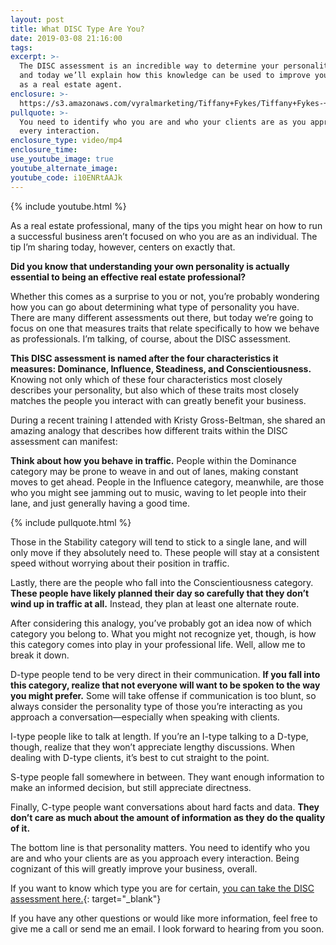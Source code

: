 ```yaml
---
layout: post
title: What DISC Type Are You?
date: 2019-03-08 21:16:00
tags:
excerpt: >-
  The DISC assessment is an incredible way to determine your personality type,
  and today we’ll explain how this knowledge can be used to improve your career
  as a real estate agent.
enclosure: >-
  https://s3.amazonaws.com/vyralmarketing/Tiffany+Fykes/Tiffany+Fykes-+The+Importance+of+Understanding+Personality+Traits.mp4
pullquote: >-
  You need to identify who you are and who your clients are as you approach
  every interaction.
enclosure_type: video/mp4
enclosure_time:
use_youtube_image: true
youtube_alternate_image:
youtube_code: i10ENRtAAJk
---
```


{% include youtube.html %}

As a real estate professional, many of the tips you might hear on how to run a successful business aren’t focused on who you are as an individual. The tip I’m sharing today, however, centers on exactly that.

**Did you know that understanding your own personality is actually essential to being an effective real estate professional?&nbsp;**

Whether this comes as a surprise to you or not, you’re probably wondering how you can go about determining what type of personality you have. There are many different assessments out there, but today we’re going to focus on one that measures traits that relate specifically to how we behave as professionals. I’m talking, of course, about the DISC assessment.&nbsp;

**This DISC assessment is named after the four characteristics it measures: Dominance, Influence, Steadiness, and Conscientiousness.** Knowing not only which of these four characteristics most closely describes your personality, but also which of these traits most closely matches the people you interact with can greatly benefit your business.&nbsp;

During a recent training I attended with Kristy Gross-Beltman, she shared an amazing analogy that describes how different traits within the DISC assessment can manifest:&nbsp;

**Think about how you behave in traffic.** People within the Dominance category may be prone to weave in and out of lanes, making constant moves to get ahead. People in the Influence category, meanwhile, are those who you might see jamming out to music, waving to let people into their lane, and just generally having a good time.&nbsp;

{% include pullquote.html %}

Those in the Stability category will tend to stick to a single lane, and will only move if they absolutely need to. These people will stay at a consistent speed without worrying about their position in traffic.

Lastly, there are the people who fall into the Conscientiousness category. **These people have likely planned their day so carefully that they don’t wind up in traffic at all.** Instead, they plan at least one alternate route.&nbsp;

After considering this analogy, you’ve probably got an idea now of which category you belong to. What you might not recognize yet, though, is how this category comes into play in your professional life. Well, allow me to break it down.

D-type people tend to be very direct in their communication. **If you fall into this category, realize that not everyone will want to be spoken to the way you might prefer.** Some will take offense if communication is too blunt, so always consider the personality type of those you’re interacting as you approach a conversation—especially when speaking with clients.

I-type people like to talk at length. If you’re an I-type talking to a D-type, though, realize that they won’t appreciate lengthy discussions. When dealing with D-type clients, it’s best to cut straight to the point.&nbsp;

S-type people fall somewhere in between. They want enough information to make an informed decision, but still appreciate directness.&nbsp;

Finally, C-type people want conversations about hard facts and data. **They don’t care as much about the amount of information as they do the quality of it.**&nbsp;

The bottom line is that personality matters. You need to identify who you are and who your clients are as you approach every interaction. Being cognizant of this will greatly improve your business, overall.&nbsp;

If you want to know which type you are for certain, [you can take the DISC assessment here.](https://www.123test.com/disc-personality-test/){: target="_blank"}

If you have any other questions or would like more information, feel free to give me a call or send me an email. I look forward to hearing from you soon.<br>&nbsp;